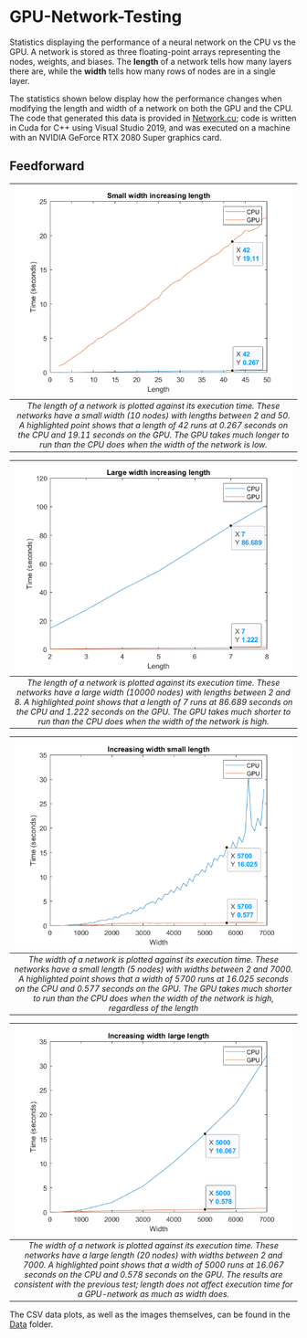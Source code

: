# GPU-Network-Testing
Statistics displaying the performance of a neural network on the CPU vs the GPU. A network is stored as three floating-point arrays representing the nodes, weights, and biases. The **length** of a network tells how many layers there are, while the **width** tells how many rows of nodes are in a single layer. 

The statistics shown below display how the performance changes when modifying the length and width of a network on both the GPU and the CPU. The code that generated this data is provided in [Network.cu](https://github.com/justinmgarrigus/GPU-Network-Testing/blob/main/Network.cu); code is written in Cuda for C++ using Visual Studio 2019, and was executed on a machine with an NVIDIA GeForce RTX 2080 Super graphics card. 

## Feedforward 
| ![Small width, increasing length](https://github.com/justinmgarrigus/GPU-Network-Testing/blob/main/Data/Images/Small%20width%20increasing%20length.png) | 
|:--:| 
| *The length of a network is plotted against its execution time. These networks have a small width (10 nodes) with lengths between 2 and 50. A highlighted point shows that a length of 42 runs at 0.267 seconds on the CPU and 19.11 seconds on the GPU. The GPU takes much longer to run than the CPU does when the width of the network is low.* |

| ![Large width, increasing length](https://github.com/justinmgarrigus/GPU-Network-Testing/blob/main/Data/Images/Large%20width%20increasing%20length.png) | 
|:--:| 
| *The length of a network is plotted against its execution time. These networks have a large width (10000 nodes) with lengths between 2 and 8. A highlighted point shows that a length of 7 runs at 86.689 seconds on the CPU and 1.222 seconds on the GPU. The GPU takes much shorter to run than the CPU does when the width of the network is high.* |

| ![Increasing width, small length](https://github.com/justinmgarrigus/GPU-Network-Testing/blob/main/Data/Images/Increasing%20width%20small%20length.png) | 
|:--:| 
| *The width of a network is plotted against its execution time. These networks have a small length (5 nodes) with widths between 2 and 7000. A highlighted point shows that a width of 5700 runs at 16.025 seconds on the CPU and 0.577 seconds on the GPU. The GPU takes much shorter to run than the CPU does when the width of the network is high, regardless of the length* |

![Increasing width, large length](https://github.com/justinmgarrigus/GPU-Network-Testing/blob/main/Data/Images/Increasing%20width%20large%20length.png) | 
|:--:| 
| *The width of a network is plotted against its execution time. These networks have a large length (20 nodes) with widths between 2 and 7000. A highlighted point shows that a width of 5000 runs at 16.067 seconds on the CPU and 0.578 seconds on the GPU. The results are consistent with the previous test; length does not affect execution time for a GPU-network as much as width does.* |

The CSV data plots, as well as the images themselves, can be found in the [Data](https://github.com/justinmgarrigus/GPU-Network-Testing/tree/main/Data) folder. 
